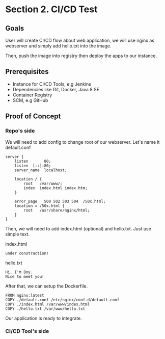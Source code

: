 # Section 2. CI/CD Test

## Goals

User will create CI/CD flow about web application, we will use nginx as webserver and simply add hello.txt into the image.

Then, push the image into registry then deploy the apps to our instance.

## Prerequisites
- Instance for CI/CD Tools, e.g Jenkins
- Dependencies like Git, Docker, Java 8 SE
- Container Registry
- SCM, e.g GitHub

## Proof of Concept
### Repo's side
We will need to add config to change root of our webserver. Let's name it default.conf
```
server {
    listen       80;
    listen  [::]:80;
    server_name  localhost;

    location / {
        root   /var/www/;
        index  index.html index.htm;
    }

    error_page   500 502 503 504  /50x.html;
    location = /50x.html {
        root   /usr/share/nginx/html;
    }
}
```

Then, we will need to add index.html (optional) and hello.txt. Just use simple text.  

index.html
```
under construction!
```
hello.txt
```
Hi, I'm Boy.
Nice to meet you!
```

After that, we can setup the Dockerfile.
```
FROM nginx:latest
COPY ./default.conf /etc/nginx/conf.d/default.conf
COPY ./index.html /var/www/index.html
COPY ./hello.txt /var/www/hello.txt
```

Our application is ready to integrate.

### CI/CD Tool's side
